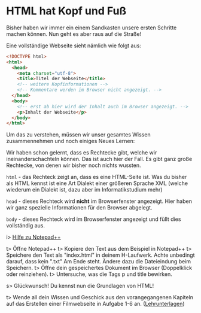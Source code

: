 # HTML hat Kopf und Fuß

Bisher haben wir immer ein einem Sandkasten unsere ersten Schritte machen können. Nun geht es aber raus auf die Straße!

Eine vollständige Webseite sieht nämlich wie folgt aus:

```html
<!DOCTYPE html>
<html>
  <head>
	<meta charset="utf-8">
    <title>Titel der Webseite</title>
    <!-- weitere Kopfinformationen -->
    <!-- Kommentare werden im Browser nicht angezeigt. -->
  </head>
  <body>
	<!-- erst ab hier wird der Inhalt auch im Browser angezeigt. -->
    <p>Inhalt der Webseite</p>
  </body>
</html>
```

Um das zu verstehen, müssen wir unser gesamtes Wissen zusammennehmen und noch einiges Neues Lernen:

Wir haben schon gelernt, dass es Rechtecke gibt, welche wir ineinanderschachteln können. Das ist auch hier der Fall. Es gibt ganz große Rechtecke, von denen wir bisher noch nichts wussten.

`html` - das Rechteck zeigt an, dass es eine HTML-Seite ist. Was du bisher als HTML kennst ist eine Art Dialekt einer größeren Sprache XML (welche wiederum ein Dialekt ist, dazu aber im Informatikstudium mehr)

`head` - dieses Rechteck wird **nicht** im Browserfenster angezeigt. Hier haben wir ganz spezielle Informationen für den Browser abgelegt.

`body` - dieses Rechteck wird im Browserfenster angezeigt und füllt dies vollständig aus.

i> [Hilfe zu Notepad++](https://youtu.be/uuXvdouR-Hw)

t> Öffne Notepad++
t> Kopiere den Text aus dem Beispiel in Notepad++
t> Speichere den Text als "index.html" in deinem H-Laufwerk. Achte  unbedingt darauf, dass kein ".txt" Am Ende steht. Ändere dazu die Dateieindung beim Speichern.
t> Öffne dein gespeichertes Dokument im Browser (Doppelklick oder reinziehen).
t> Untersuche, was die Tags p und title bewirken.

s> Glückwunsch! Du kennst nun die Grundlagen von HTML!

t> Wende all dein Wissen und Geschick aus den vorangegangenen Kapiteln auf das Erstellen einer Filmwebseite in Aufgabe 1-6 an. ([Lehrunterlagen](http://apps.wi-wissen.de/lehrunterlagen.php))
